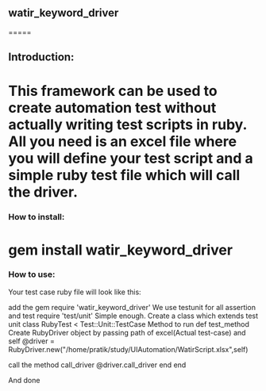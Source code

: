 ## watir_keyword_driver
=====
## Introduction:
This framework can be used to create automation test without actually writing test scripts in ruby. 
All you need is an excel file where you will define your test script and a simple ruby test file which will call the driver.
=====
### How to install:
gem install watir_keyword_driver
=====
### How to use:
Your test case ruby file will look like this:

add the gem
	require 'watir_keyword_driver' 
We use testunit for all assertion and test
	require 'test/unit' 
Simple enough. Create a class which extends test unit
	class RubyTest < Test::Unit::TestCase
Method to run
	def test_method	
Create RubyDriver object by passing path of excel(Actual test-case) and self
		@driver = 		RubyDriver.new("/home/pratik/study/UIAutomation/WatirScript.xlsx",self)
		
call the method call_driver
		@driver.call_driver
		end
	end


 And done

